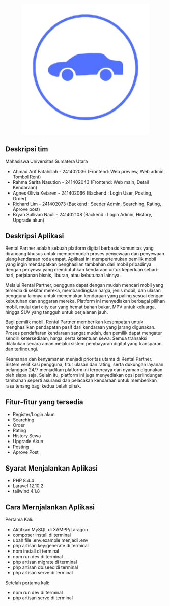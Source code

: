 <p align="center"><a href="#" target="_blank"><img src="public\images\logo.png" width="400" alt="Logo"></a></p>

## Deskripsi tim

Mahasiswa Universitas Sumatera Utara
- Ahmad Arif Fatahillah - 241402036 (Frontend: Web preview, Web admin, Tombol Rent)
- Rahma Sarita Nasution - 241402043 (Frontend: Web main, Detail Kendaraan)
- Agnes Olivia Ketaren  - 241402066 (Backend : Login User, Posting, Order)
- Richard Lim           - 241402073 (Backend : Seeder Admin, Searching, Rating, Aprove post)
- Bryan Sullivan Nauli  - 241402108 (Backend : Login Admin, History, Upgrade akun)

## Deskripsi Aplikasi

Rental Partner adalah sebuah platform digital berbasis komunitas yang dirancang khusus untuk mempermudah proses penyewaan dan penyewaan ulang kendaraan roda empat. Aplikasi ini mempertemukan pemilik mobil yang ingin mendapatkan penghasilan tambahan dari mobil pribadinya dengan penyewa yang membutuhkan kendaraan untuk keperluan sehari-hari, perjalanan bisnis, liburan, atau kebutuhan lainnya.

Melalui Rental Partner, pengguna dapat dengan mudah mencari mobil yang tersedia di sekitar mereka, membandingkan harga, jenis mobil, dan ulasan pengguna lainnya untuk menemukan kendaraan yang paling sesuai dengan kebutuhan dan anggaran mereka. Platform ini menyediakan berbagai pilihan mobil, mulai dari city car yang hemat bahan bakar, MPV untuk keluarga, hingga SUV yang tangguh untuk perjalanan jauh.

Bagi pemilik mobil, Rental Partner memberikan kesempatan untuk menghasilkan pendapatan pasif dari kendaraan yang jarang digunakan. Proses pendaftaran kendaraan sangat mudah, dan pemilik dapat mengatur sendiri ketersediaan, harga, serta ketentuan sewa. Semua transaksi dilakukan secara aman melalui sistem pembayaran digital yang transparan dan terlindungi.

Keamanan dan kenyamanan menjadi prioritas utama di Rental Partner. Sistem verifikasi pengguna, fitur ulasan dan rating, serta dukungan layanan pelanggan 24/7 menjadikan platform ini terpercaya dan nyaman digunakan oleh siapa saja. Selain itu, platform ini juga menyediakan opsi perlindungan tambahan seperti asuransi dan pelacakan kendaraan untuk memberikan rasa tenang bagi kedua belah pihak.

## Fitur-fitur yang tersedia

- Register/Login akun
- Searching
- Order
- Rating
- History Sewa
- Upgrade Akun
- Posting
- Aprove Post

## Syarat Menjalankan Aplikasi
- PHP 8.4.4
- Laravel 12.10.2
- tailwind 4.1.8

## Cara Mernjalankan Aplikasi

Pertama Kali:
- Aktifkan MySQL di XAMPP/Laragon
- composer install di terminal
- ubah file .env.example menjadi .env
- php artisan key:generate di terminal
- npm install di terminal
- npm run dev di terminal
- php artisan migrate di terminal
- php artisan db:seed di terminal
- php artisan serve di terminal

Setelah pertama kali:
- npm run dev di terminal
- php artisan serve di terminal

